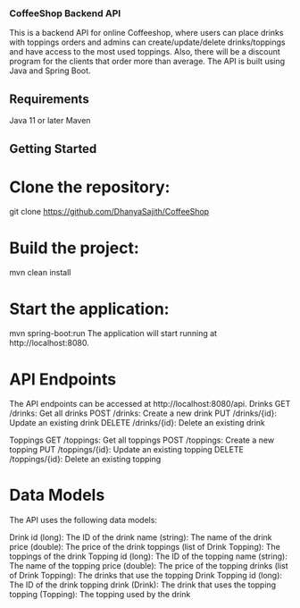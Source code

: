
###  CoffeeShop Backend API
This is a backend API for online Coffeeshop, where users can place drinks with toppings orders and admins can create/update/delete drinks/toppings and have access to the most used toppings. Also, there will be a discount program for the clients that order more than average.  The API is built using Java and Spring Boot.

## Requirements
Java 11 or later
Maven
## Getting Started
# Clone the repository:
git clone https://github.com/DhanyaSajith/CoffeeShop
# Build the project:
mvn clean install
 # Start the application:
mvn spring-boot:run
The application will start running at http://localhost:8080.
# API Endpoints
The API endpoints can be accessed at http://localhost:8080/api.
Drinks
GET /drinks: Get all drinks
POST /drinks: Create a new drink
PUT /drinks/{id}: Update an existing drink
DELETE /drinks/{id}: Delete an existing drink

Toppings
GET /toppings: Get all toppings
POST /toppings: Create a new topping
PUT /toppings/{id}: Update an existing topping
DELETE /toppings/{id}: Delete an existing topping
# Data Models
The API uses the following data models:

Drink
id (long): The ID of the drink
name (string): The name of the drink
price (double): The price of the drink
toppings (list of Drink Topping): The toppings of the drink
Topping
id (long): The ID of the topping
name (string): The name of the topping
price (double): The price of the topping
drinks (list of Drink Topping): The drinks that use the topping
Drink Topping
id (long): The ID of the drink topping
drink (Drink): The drink that uses the topping
topping (Topping): The topping used by the drink
